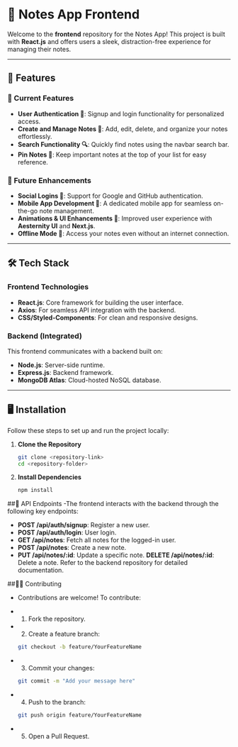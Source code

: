 # 📓 Notes App Frontend  

Welcome to the **frontend** repository for the Notes App! This project is built with **React.js** and offers users a sleek, distraction-free experience for managing their notes.  

---

## 🚀 Features  

### 🌟 Current Features  
- **User Authentication 🔑**: Signup and login functionality for personalized access.  
- **Create and Manage Notes 📝**: Add, edit, delete, and organize your notes effortlessly.  
- **Search Functionality 🔍**: Quickly find notes using the navbar search bar.  
- **Pin Notes 📌**: Keep important notes at the top of your list for easy reference.  

### 🚧 Future Enhancements  
- **Social Logins 🔐**: Support for Google and GitHub authentication.  
- **Mobile App Development 📱**: A dedicated mobile app for seamless on-the-go note management.  
- **Animations & UI Enhancements 🎨**: Improved user experience with **Aesternity UI** and **Next.js**.  
- **Offline Mode 💾**: Access your notes even without an internet connection.  

---

## 🛠️ Tech Stack  

### Frontend Technologies  
- **React.js**: Core framework for building the user interface.  
- **Axios**: For seamless API integration with the backend.  
- **CSS/Styled-Components**: For clean and responsive designs.  

### Backend (Integrated)  
This frontend communicates with a backend built on:  
- **Node.js**: Server-side runtime.  
- **Express.js**: Backend framework.  
- **MongoDB Atlas**: Cloud-hosted NoSQL database.  

---

## 🖥️ Installation  

Follow these steps to set up and run the project locally:  

1. **Clone the Repository**  
   ```bash  
   git clone <repository-link>  
   cd <repository-folder>  

2. **Install Dependencies**
   ```bash
   npm install

##🔗 API Endpoints
-The frontend interacts with the backend through the following key endpoints:

- **POST /api/auth/signup**: Register a new user.
- **POST /api/auth/login**: User login.
- **GET /api/notes**: Fetch all notes for the logged-in user.
- **POST /api/notes**: Create a new note.
- **PUT /api/notes/:id**: Update a specific note.
**DELETE /api/notes/:id**: Delete a note.
Refer to the backend repository for detailed documentation.


##👩‍💻 Contributing

- Contributions are welcome! To contribute:

- 1. Fork the repository.
- 2. Create a feature branch:
  ```bash
  git checkout -b feature/YourFeatureName
- 3. Commit your changes:
   ```bash
   git commit -m "Add your message here"
- 4. Push to the branch:
  ```bash
  git push origin feature/YourFeatureName
- 5. Open a Pull Request.

